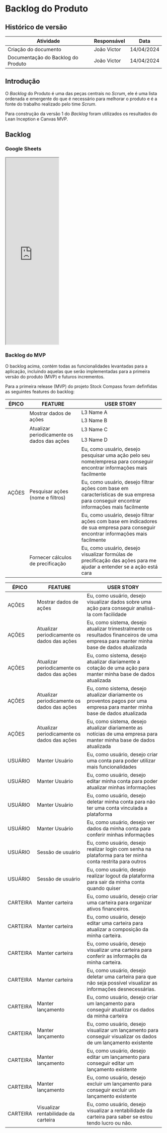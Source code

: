 # Backlog do Produto

## Histórico de versão

| Atividade                          | Responsável   | Data       |
|------------------------------------|---------------|------------|
| Criação do documento | João Victor | 14/04/2024 |
| Documentação do Backlog do Produto | João Victor | 14/04/2024 |


## Introdução
O *Backlog* do Produto é uma das peças centrais no *Scrum*, ele é uma lista ordenada e emergente do que é necessário para melhorar o produto e é a fonte do trabalho realizado pelo time *Scrum*.

Para construção da versão 1 do *Backlog* foram utilizados os resultados do Lean Inception e Canvas MVP.

## Backlog

### Google Sheets
<iframe src="https://docs.google.com/spreadsheets/d/1wvewtOxAj9eVNAEAvMV0-Q6riNvixYvHHtIgjfYYxPU/edit?usp=sharing"
width="170px" height="600px"></iframe>

### Backlog do MVP

O backlog acima, contém todas as funcionalidades levantadas para a aplicação, incluindo aquelas que serão implementadas para a primeira versão do produto (MVP) e futuros incrementos.

Para a primeira release (MVP) do projeto Stock Compass foram definfidas as seguintes features do backlog:


<table>
    <thead>
        <tr>
            <th>ÉPICO</th>
            <th>FEATURE</th>
            <th>USER STORY</th>
        </tr>
    </thead>
    <tbody>
        <tr>
            <td rowspan=8>AÇÕES</td>
            <td rowspan=2>Mostrar dados de ações</td>
            <td>L3 Name A</td>
        </tr>
        <tr>
            <td>L3 Name B</td>
        </tr>
        <tr>
            <td rowspan=2>Atualizar periodicamente os dados das ações</td>
            <td>L3 Name C</td>
        </tr>
        <tr>
            <td>L3 Name D</td>
        </tr>
        <tr>
            <td rowspan=3>Pesquisar ações (nome e filtros)</td>
            <td>
            Eu, como usuário, desejo pesquisar uma ação pelo seu nome/empresa para conseguir encontrar informações mais facilmente
            </td>
        </tr>
        <tr>
            <td>
            Eu, como usuário, desejo filtrar ações com base em características de sua empresa para conseguir encontrar informações mais facilmente
            </td>
        </tr>
        <tr>
            <td>
            Eu, como usuário, desejo filtrar ações com base em indicadores de sua empresa para conseguir encontrar informações mais facilmente
            </td>
        </tr>
        <tr>
            <td rowspan=2>Fornecer cálculos de precificação</td>
            <td>
            Eu, como usuário, desejo visualizar formúlas de precificação das ações para me ajudar a entender se a ação está cara
            </td>
        </tr>
    </tbody>
</table>

| ÉPICO    | FEATURE              | USER STORY  |
| -------- | ------------------------------------------- | -------------------------------------------------------------------------------------------------------------------------------------- |
| AÇÕES    | Mostrar dados de ações                      | Eu, como usuário, desejo visualizar dados sobre uma ação para conseguir analisá-la com facilidade                                      |
| AÇÕES    | Atualizar periodicamente os dados das ações | Eu, como sistema, desejo atualizar trimestralmente os resultados financeiros de uma empresa para manter minha base de dados atualizada |
| AÇÕES    | Atualizar periodicamente os dados das ações | Eu, como sistema, desejo atualizar diariamente a cotação de uma ação para manter minha base de dados atualizada                        |
| AÇÕES    | Atualizar periodicamente os dados das ações | Eu, como sistema, desejo atualizar diariamente os proventos pagos por uma empresa para manter minha base de dados atualizada           |
| AÇÕES    | Atualizar periodicamente os dados das ações | Eu, como sistema, desejo atualizar diariamente as notícias de uma empresa para manter minha base de dados atualizada                   |
| USUÁRIO  | Manter Usuário                              | Eu, como usuário, desejo criar uma conta para poder utilizar mais funcionalidades                                                      |
| USUÁRIO  | Manter Usuário                              | Eu, como usuário, desejo editar minha conta para poder atualizar minhas informações                                                    |
| USUÁRIO  | Manter Usuário                              | Eu, como usuário, desejo deletar minha conta para não ter uma conta vinculada a plataforma                                             |
| USUÁRIO  | Manter Usuário                              | Eu, como usuário, desejo ver dados da minha conta para conferir minhas informações                                                     |
| USUÁRIO  | Sessão de usuário                           | Eu, como usuário, desejo realizar login com senha na plataforma para ter minha conta restrita para outros                              |
| USUÁRIO  | Sessão de usuário                           | Eu, como usuário, desejo realizar logout da plataforma para sair da minha conta quando quiser                                          |
| CARTEIRA | Manter carteira                             | Eu, como usuário, desejo criar uma carteira para organizar ativos financeiros.                                                         |
| CARTEIRA | Manter carteira                             | Eu, como usuário, desejo editar uma carteira para atualizar a composição da minha carteira.                                            |
| CARTEIRA | Manter carteira                             | Eu, como usuário, desejo visualizar uma carteira para conferir as informaçẽs da minha carteira.                                        |
| CARTEIRA | Manter carteira                             | Eu, como usuário, desejo deletar uma carteira para que não seja possível visualizar as informações desnecessárias.                     |
| CARTEIRA | Manter lançamento                           | Eu, como usuário, desejo criar um lançamento para conseguir atualizar os dados da minha carteira                                       |
| CARTEIRA | Manter lançamento                           | Eu, como usuário, desejo visualizar um lançamento para conseguir visualizar os dados de um lançamento existente                        |
| CARTEIRA | Manter lançamento                           | Eu, como usuário, desejo editar um lançamento para conseguir editar um lançamento existente                                            |
| CARTEIRA | Manter lançamento                           | Eu, como usuário, desejo excluir um lançamento para conseguir excluir um lançamento existente                                          |
| CARTEIRA | Visualizar rentabilidade da carteira        | Eu, como usuário, desejo visualizar a rentabilidade da carteira para saber se estou tendo lucro ou não.                                |
